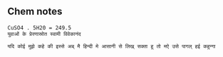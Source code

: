## Chem notes

	CuSO4 . 5H20 = 249.5
	युवाओं के प्रेरणास्रोत स्वामी विवेकानंद

	यदि कोई मुझे कहे की इस्से अब् मै हिन्दी मे आसानी से लिख् सक्ता हू तो मऐ उसे पागल् हई कहुन्गा
